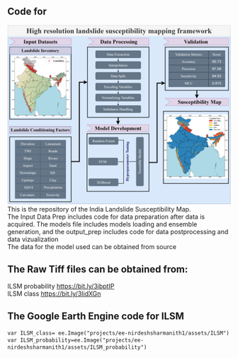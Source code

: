 ## Code for 

![graphical abstract drawio](https://github.com/der-knight/ILSM/blob/main/Images/graphical%20abstract.jpg)
This is the repository of the India Landslide Susceptibility Map.  
The Input Data Prep includes code for data preparation after data is acquired. 
The models file includes models loading and ensemble generation, and the output_prep includes code for data postprocessing and data vizualization  
The data for the model used can be obtained from source  
## The Raw Tiff files can be obtained from:
ILSM probability https://bit.ly/3ibptIP  
ILSM class https://bit.ly/3IidXGn  
## The Google Earth Engine code for ILSM
````
var ILSM_class= ee.Image("projects/ee-nirdeshsharmanith1/assets/ILSM")  
var ILSM_probability=ee.Image("projects/ee-nirdeshsharmanith1/assets/ILSM_probability")  
````
